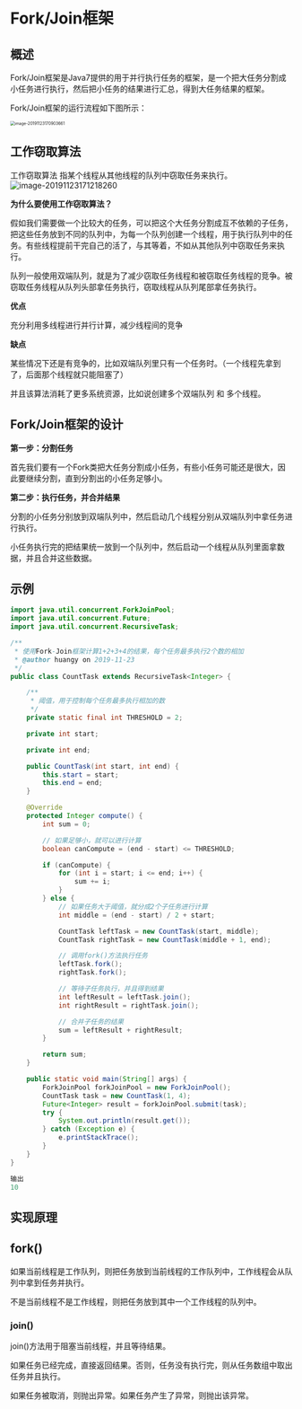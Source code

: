 # Fork/Join框架



## 概述

Fork/Join框架是Java7提供的用于并行执行任务的框架，是一个把大任务分割成小任务进行执行，然后把小任务的结果进行汇总，得到大任务结果的框架。

Fork/Join框架的运行流程如下图所示：

<img src="https://tva1.sinaimg.cn/large/006y8mN6gy1g9835clgp4j30sa0wkna9.jpg" alt="image-20191123170903661" style="zoom:50%;" />





## 工作窃取算法

工作窃取算法 指某个线程从其他线程的队列中窃取任务来执行。![image-20191123171218260](https://tva1.sinaimg.cn/large/006y8mN6gy1g9838q994tj30ws0sm4cs.jpg)

**为什么要使用工作窃取算法？**

假如我们需要做一个比较大的任务，可以把这个大任务分割成互不依赖的子任务，把这些任务放到不同的队列中，为每一个队列创建一个线程，用于执行队列中的任务。有些线程提前干完自己的活了，与其等着，不如从其他队列中窃取任务来执行。

队列一般使用双端队列，就是为了减少窃取任务线程和被窃取任务线程的竞争。被窃取任务线程从队列头部拿任务执行，窃取线程从队列尾部拿任务执行。



**优点**

充分利用多线程进行并行计算，减少线程间的竞争



**缺点**

某些情况下还是有竞争的，比如双端队列里只有一个任务时。（一个线程先拿到了，后面那个线程就只能阻塞了）

并且该算法消耗了更多系统资源，比如说创建多个双端队列 和 多个线程。





## Fork/Join框架的设计



**第一步：分割任务**

首先我们要有一个Fork类把大任务分割成小任务，有些小任务可能还是很大，因此要继续分割，直到分割出的小任务足够小。



**第二步：执行任务，并合并结果**

分割的小任务分别放到双端队列中，然后启动几个线程分别从双端队列中拿任务进行执行。

小任务执行完的把结果统一放到一个队列中，然后启动一个线程从队列里面拿数据，并且合并这些数据。





## 示例

```java
import java.util.concurrent.ForkJoinPool;
import java.util.concurrent.Future;
import java.util.concurrent.RecursiveTask;

/**
 * 使用Fork-Join框架计算1+2+3+4的结果，每个任务最多执行2个数的相加
 * @author huangy on 2019-11-23
 */
public class CountTask extends RecursiveTask<Integer> {

    /**
     * 阈值，用于控制每个任务最多执行相加的数
     */
    private static final int THRESHOLD = 2;

    private int start;

    private int end;

    public CountTask(int start, int end) {
        this.start = start;
        this.end = end;
    }

    @Override
    protected Integer compute() {
        int sum = 0;

        // 如果足够小，就可以进行计算
        boolean canCompute = (end - start) <= THRESHOLD;

        if (canCompute) {
            for (int i = start; i <= end; i++) {
                sum += i;
            }
        } else {
            // 如果任务大于阈值，就分成2个子任务进行计算
            int middle = (end - start) / 2 + start;

            CountTask leftTask = new CountTask(start, middle);
            CountTask rightTask = new CountTask(middle + 1, end);

            // 调用fork()方法执行任务
            leftTask.fork();
            rightTask.fork();

            // 等待子任务执行，并且得到结果
            int leftResult = leftTask.join();
            int rightResult = rightTask.join();

            // 合并子任务的结果
            sum = leftResult + rightResult;
        }

        return sum;
    }

    public static void main(String[] args) {
        ForkJoinPool forkJoinPool = new ForkJoinPool();
        CountTask task = new CountTask(1, 4);
        Future<Integer> result = forkJoinPool.submit(task);
        try {
            System.out.println(result.get());
        } catch (Exception e) {
            e.printStackTrace();
        }
    }
}

输出
10
```





## 实现原理



## fork()

如果当前线程是工作队列，则把任务放到当前线程的工作队列中，工作线程会从队列中拿到任务并执行。

不是当前线程不是工作线程，则把任务放到其中一个工作线程的队列中。



### join()

join()方法用于阻塞当前线程，并且等待结果。

如果任务已经完成，直接返回结果。否则，任务没有执行完，则从任务数组中取出任务并且执行。

如果任务被取消，则抛出异常。如果任务产生了异常，则抛出该异常。